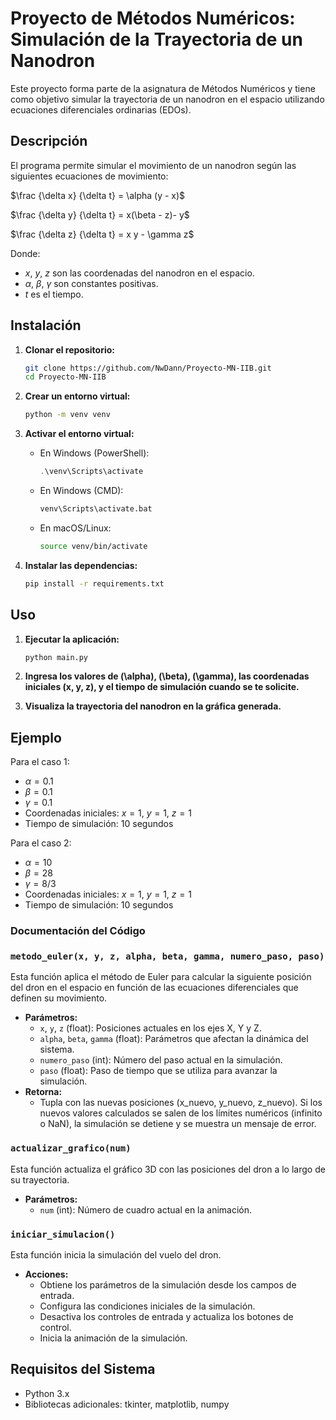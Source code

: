 # Proyecto de Métodos Numéricos: Simulación de la Trayectoria de un Nanodron

Este proyecto forma parte de la asignatura de Métodos Numéricos y tiene como objetivo simular la trayectoria de un nanodron en el espacio utilizando ecuaciones diferenciales ordinarias (EDOs).

## Descripción

El programa permite simular el movimiento de un nanodron según las siguientes ecuaciones de movimiento:

$\frac {\delta x} {\delta t} = \alpha (y - x)$

$\frac {\delta y} {\delta t} = x(\beta - z)- y$

$\frac {\delta z} {\delta t} = x y - \gamma z$

Donde:
- $x$, $y$, $z$ son las coordenadas del nanodron en el espacio.
- $\alpha$, $\beta$, $\gamma$ son constantes positivas.
- $t$ es el tiempo.

## Instalación

1. **Clonar el repositorio:**
    ```bash
    git clone https://github.com/NwDann/Proyecto-MN-IIB.git
    cd Proyecto-MN-IIB
    ```

2. **Crear un entorno virtual:**
    ```bash
    python -m venv venv
    ```

3. **Activar el entorno virtual:**
    - En Windows (PowerShell):
      ```powershell
      .\venv\Scripts\activate
      ```
    - En Windows (CMD):
      ```cmd
      venv\Scripts\activate.bat
      ```
    - En macOS/Linux:
      ```bash
      source venv/bin/activate
      ```

4. **Instalar las dependencias:**
    ```bash
    pip install -r requirements.txt
    ```

## Uso

1. **Ejecutar la aplicación:**
    ```bash
    python main.py
    ```

2. **Ingresa los valores de \(\alpha\), \(\beta\), \(\gamma\), las coordenadas iniciales \(x, y, z\), y el tiempo de simulación cuando se te solicite.**

3. **Visualiza la trayectoria del nanodron en la gráfica generada.**

## Ejemplo

Para el caso 1:
- $\alpha = 0.1$
- $\beta = 0.1$
- $\gamma = 0.1$
- Coordenadas iniciales: $x = 1$, $y = 1$, $z = 1$
- Tiempo de simulación: 10 segundos

Para el caso 2:
- $\alpha = 10$
- $\beta = 28$
- $\gamma = 8/3$
- Coordenadas iniciales: $x = 1$, $y = 1$, $z = 1$
- Tiempo de simulación: 10 segundos

### Documentación del Código

### `metodo_euler(x, y, z, alpha, beta, gamma, numero_paso, paso)`
Esta función aplica el método de Euler para calcular la siguiente posición del dron en el espacio en función de las ecuaciones diferenciales que definen su movimiento.
- **Parámetros:**
  - `x`, `y`, `z` (float): Posiciones actuales en los ejes X, Y y Z.
  - `alpha`, `beta`, `gamma` (float): Parámetros que afectan la dinámica del sistema.
  - `numero_paso` (int): Número del paso actual en la simulación.
  - `paso` (float): Paso de tiempo que se utiliza para avanzar la simulación.
- **Retorna:**
  - Tupla con las nuevas posiciones (x_nuevo, y_nuevo, z_nuevo).
Si los nuevos valores calculados se salen de los límites numéricos (infinito o NaN), la simulación se detiene y se muestra un mensaje de error.

### `actualizar_grafico(num)`
Esta función actualiza el gráfico 3D con las posiciones del dron a lo largo de su trayectoria.
- **Parámetros:**
  - `num` (int): Número de cuadro actual en la animación.

### `iniciar_simulacion()`
Esta función inicia la simulación del vuelo del dron.
- **Acciones:**
  - Obtiene los parámetros de la simulación desde los campos de entrada.
  - Configura las condiciones iniciales de la simulación.
  - Desactiva los controles de entrada y actualiza los botones de control.
  - Inicia la animación de la simulación.

## Requisitos del Sistema

- Python 3.x
- Bibliotecas adicionales: tkinter, matplotlib, numpy
